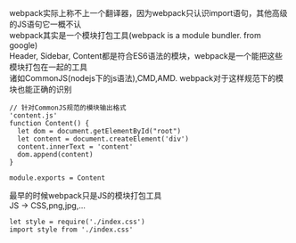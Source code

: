 webpack实际上称不上一个翻译器，因为webpack只认识import语句，其他高级的JS语句它一概不认  
webpack其实是一个模块打包工具(webpack is a module bundler. from google)  
Header, Sidebar, Content都是符合ES6语法的模块，webpack是一个能把这些模块打包在一起的工具  
诸如CommonJS(nodejs下的js语法),CMD,AMD. webpack对于这样规范下的模块也能正确的识别
```
// 针对CommonJS规范的模块输出格式
'content.js'
function Content() {
  let dom = document.getElementById("root")
  let content = document.createElement('div')
  content.innerText = 'content'
  dom.append(content)
}

module.exports = Content
```
最早的时候webpack只是JS的模块打包工具  
JS -> CSS,png,jpg,...
```
let style = require('./index.css')
import style from './index.css'
```